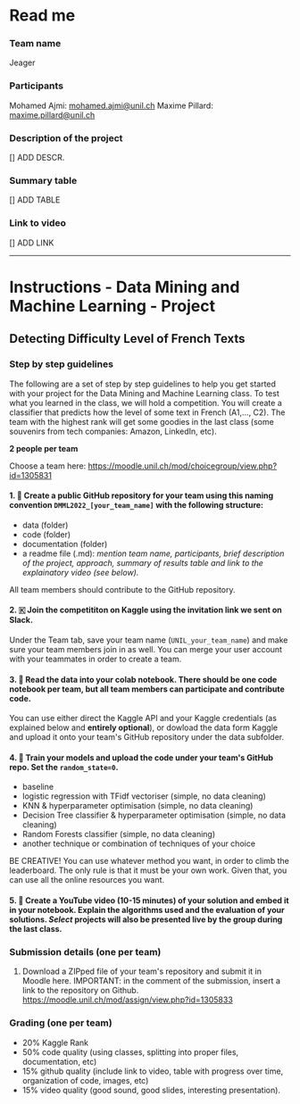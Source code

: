 # Read me

### Team name
Jeager

### Participants
Mohamed Ajmi: mohamed.ajmi@unil.ch
Maxime Pillard: maxime.pillard@unil.ch

### Description of the project
[] ADD DESCR.

### Summary table
[] ADD TABLE

### Link to video
[] ADD LINK


---


# Instructions - Data Mining and Machine Learning - Project

## Detecting Difficulty Level of French Texts

### Step by step guidelines

The following are a set of step by step guidelines to help you get started with your project for the Data Mining and Machine Learning class.
To test what you learned in the class, we will hold a competition. You will create a classifier that predicts how the level of some text in French (A1,..., C2). The team with the highest rank will get some goodies in the last class (some souvenirs from tech companies: Amazon, LinkedIn, etc).

**2 people per team**

Choose a team here:
https://moodle.unil.ch/mod/choicegroup/view.php?id=1305831


#### 1. 📂 Create a public GitHub repository for your team using this naming convention `DMML2022_[your_team_name]` with the following structure:
- data (folder)
- code (folder)
- documentation (folder)
- a readme file (.md): *mention team name, participants, brief description of the project, approach, summary of results table and link to the explainatory video (see below).*

All team members should contribute to the GitHub repository.

#### 2. 🇰 Join the competititon on Kaggle using the invitation link we sent on Slack.

Under the Team tab, save your team name (`UNIL_your_team_name`) and make sure your team members join in as well. You can merge your user account with your teammates in order to create a team.

#### 3. 📓 Read the data into your colab notebook. There should be one code notebook per team, but all team members can participate and contribute code.

You can use either direct the Kaggle API and your Kaggle credentials (as explained below and **entirely optional**), or dowload the data form Kaggle and upload it onto your team's GitHub repository under the data subfolder.

#### 4. 💎 Train your models and upload the code under your team's GitHub repo. Set the `random_state=0`.
- baseline
- logistic regression with TFidf vectoriser (simple, no data cleaning)
- KNN & hyperparameter optimisation (simple, no data cleaning)
- Decision Tree classifier & hyperparameter optimisation (simple, no data cleaning)
- Random Forests classifier (simple, no data cleaning)
- another technique or combination of techniques of your choice

BE CREATIVE! You can use whatever method you want, in order to climb the leaderboard. The only rule is that it must be your own work. Given that, you can use all the online resources you want.

#### 5. 🎥 Create a YouTube video (10-15 minutes) of your solution and embed it in your notebook. Explain the algorithms used and the evaluation of your solutions. *Select* projects will also be presented live by the group during the last class.


### Submission details (one per team)

1. Download a ZIPped file of your team's repository and submit it in Moodle here. IMPORTANT: in the comment of the submission, insert a link to the repository on Github.
https://moodle.unil.ch/mod/assign/view.php?id=1305833



### Grading (one per team)
- 20% Kaggle Rank
- 50% code quality (using classes, splitting into proper files, documentation, etc)
- 15% github quality (include link to video, table with progress over time, organization of code, images, etc)
- 15% video quality (good sound, good slides, interesting presentation).



